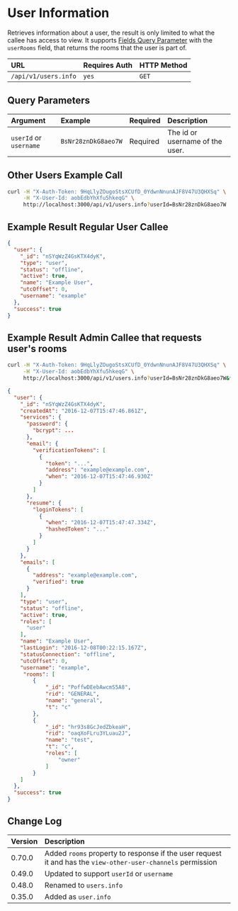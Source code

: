 # User Information

Retrieves information about a user, the result is only limited to what the callee has access to view.
It supports  [Fields Query Parameter](../../query-and-fields-info/) with the `userRooms` field, that returns the rooms that the user is part of.

| URL | Requires Auth | HTTP Method |
| :--- | :--- | :--- |
| `/api/v1/users.info` | `yes` | `GET` |

## Query Parameters

| Argument | Example | Required | Description |
| :--- | :--- | :--- | :--- |
| `userId` or `username` | `BsNr28znDkG8aeo7W` | Required | The id or username of the user. |

## Other Users Example Call

```bash
curl -H "X-Auth-Token: 9HqLlyZOugoStsXCUfD_0YdwnNnunAJF8V47U3QHXSq" \
     -H "X-User-Id: aobEdbYhXfu5hkeqG" \
     http://localhost:3000/api/v1/users.info?userId=BsNr28znDkG8aeo7W
```

## Example Result Regular User Callee

```json
{
  "user": {
    "_id": "nSYqWzZ4GsKTX4dyK",
    "type": "user",
    "status": "offline",
    "active": true,
    "name": "Example User",
    "utcOffset": 0,
    "username": "example"
  },
  "success": true
}
```

## Example Result Admin Callee that requests user's rooms

```bash
curl -H "X-Auth-Token: 9HqLlyZOugoStsXCUfD_0YdwnNnunAJF8V47U3QHXSq" \
     -H "X-User-Id: aobEdbYhXfu5hkeqG" \
     http://localhost:3000/api/v1/users.info?userId=BsNr28znDkG8aeo7W&fields={"userRooms": 1}
```

```json
{
  "user": {
    "_id": "nSYqWzZ4GsKTX4dyK",
    "createdAt": "2016-12-07T15:47:46.861Z",
    "services": {
      "password": {
        "bcrypt": ...
      },
      "email": {
        "verificationTokens": [
          {
            "token": "...",
            "address": "example@example.com",
            "when": "2016-12-07T15:47:46.930Z"
          }
        ]
      },
      "resume": {
        "loginTokens": [
          {
            "when": "2016-12-07T15:47:47.334Z",
            "hashedToken": "..."
          }
        ]
      }
    },
    "emails": [
      {
        "address": "example@example.com",
        "verified": true
      }
    ],
    "type": "user",
    "status": "offline",
    "active": true,
    "roles": [
      "user"
    ],
    "name": "Example User",
    "lastLogin": "2016-12-08T00:22:15.167Z",
    "statusConnection": "offline",
    "utcOffset": 0,
    "username": "example",
     "rooms": [
        {
            "_id": "PoffwDEebAwcmS5A8",
            "rid": "GENERAL",
            "name": "general",
            "t": "c"
        },
        {
            "_id": "hr93s8GcJedZbkeaH",
            "rid": "oaqXoFLru3YLuau2J",
            "name": "test",
            "t": "c",
            "roles": [
                "owner"
            ]
        }
    ]
  },
  "success": true
}
```

## Change Log

| Version | Description |
| :--- | :--- |
| 0.70.0 | Added `rooms` property to response if the user request it and has the `view-other-user-channels` permission |
| 0.49.0 | Updated to support `userId` or `username` |
| 0.48.0 | Renamed to `users.info` |
| 0.35.0 | Added as `user.info` |
